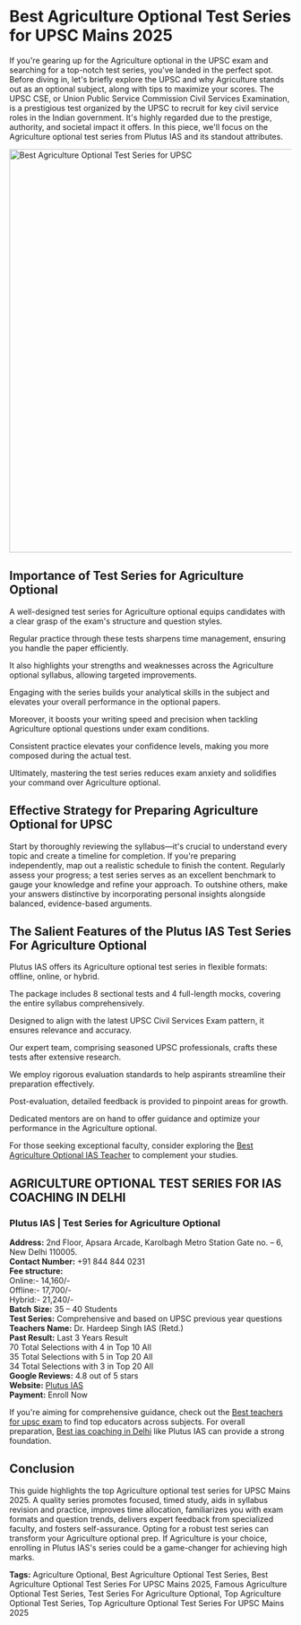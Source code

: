 # Best Agriculture Optional Test Series for UPSC Mains 2025

If you're gearing up for the Agriculture optional in the UPSC exam and searching for a top-notch test series, you've landed in the perfect spot. Before diving in, let's briefly explore the UPSC and why Agriculture stands out as an optional subject, along with tips to maximize your scores. The UPSC CSE, or Union Public Service Commission Civil Services Examination, is a prestigious test organized by the UPSC to recruit for key civil service roles in the Indian government. It's highly regarded due to the prestige, authority, and societal impact it offers. In this piece, we'll focus on the Agriculture optional test series from Plutus IAS and its standout attributes.

<img width="1280" height="720" alt="Best Agriculture Optional Test Series for UPSC" src="https://github.com/user-attachments/assets/02fae079-6f62-47c0-a79a-fd06676d1bdd" />


## Importance of Test Series for Agriculture Optional

A well-designed test series for Agriculture optional equips candidates with a clear grasp of the exam's structure and question styles.

Regular practice through these tests sharpens time management, ensuring you handle the paper efficiently.

It also highlights your strengths and weaknesses across the Agriculture optional syllabus, allowing targeted improvements.

Engaging with the series builds your analytical skills in the subject and elevates your overall performance in the optional papers.

Moreover, it boosts your writing speed and precision when tackling Agriculture optional questions under exam conditions.

Consistent practice elevates your confidence levels, making you more composed during the actual test.

Ultimately, mastering the test series reduces exam anxiety and solidifies your command over Agriculture optional.

## Effective Strategy for Preparing Agriculture Optional for UPSC

Start by thoroughly reviewing the syllabus—it's crucial to understand every topic and create a timeline for completion. If you're preparing independently, map out a realistic schedule to finish the content. Regularly assess your progress; a test series serves as an excellent benchmark to gauge your knowledge and refine your approach. To outshine others, make your answers distinctive by incorporating personal insights alongside balanced, evidence-based arguments.

## The Salient Features of the Plutus IAS Test Series For Agriculture Optional

Plutus IAS offers its Agriculture optional test series in flexible formats: offline, online, or hybrid.

The package includes 8 sectional tests and 4 full-length mocks, covering the entire syllabus comprehensively.

Designed to align with the latest UPSC Civil Services Exam pattern, it ensures relevance and accuracy.

Our expert team, comprising seasoned UPSC professionals, crafts these tests after extensive research.

We employ rigorous evaluation standards to help aspirants streamline their preparation effectively.

Post-evaluation, detailed feedback is provided to pinpoint areas for growth.

Dedicated mentors are on hand to offer guidance and optimize your performance in the Agriculture optional.

For those seeking exceptional faculty, consider exploring the [Best Agriculture Optional IAS Teacher](https://blog.oureducation.in/best-teacher-for-agriculture-optional-for-upsc-exam/) to complement your studies.

## AGRICULTURE OPTIONAL TEST SERIES FOR IAS COACHING IN DELHI

### Plutus IAS | Test Series for Agriculture Optional

**Address:** 2nd Floor, Apsara Arcade, Karolbagh Metro Station Gate no. – 6, New Delhi 110005.  
**Contact Number:** +91 844 844 0231  
**Fee structure:**  
Online:- 14,160/-  
Offline:- 17,700/-  
Hybrid:- 21,240/-  
**Batch Size:** 35 – 40 Students  
**Test Series:** Comprehensive and based on UPSC previous year questions  
**Teachers Name:** Dr. Hardeep Singh IAS (Retd.)  
**Past Result:** Last 3 Years Result  
70 Total Selections with 4 in Top 10 All  
35 Total Selections with 5 in Top 20 All  
34 Total Selections with 3 in Top 20 All  
**Google Reviews:** 4.8 out of 5 stars  
**Website:** [Plutus IAS](https://plutusias.com/)  
**Payment:** Enroll Now  

If you're aiming for comprehensive guidance, check out the [Best teachers for upsc exam](https://blog.oureducation.in/best-upsc-teachers-in-india/) to find top educators across subjects. For overall preparation, [Best ias coaching in Delhi](https://plutusias.com/) like Plutus IAS can provide a strong foundation.

## Conclusion

This guide highlights the top Agriculture optional test series for UPSC Mains 2025. A quality series promotes focused, timed study, aids in syllabus revision and practice, improves time allocation, familiarizes you with exam formats and question trends, delivers expert feedback from specialized faculty, and fosters self-assurance. Opting for a robust test series can transform your Agriculture optional prep. If Agriculture is your choice, enrolling in Plutus IAS's series could be a game-changer for achieving high marks.

**Tags:** Agriculture Optional, Best Agriculture Optional Test Series, Best Agriculture Optional Test Series For UPSC Mains 2025, Famous Agriculture Optional Test Series, Test Series For Agriculture Optional, Top Agriculture Optional Test Series, Top Agriculture Optional Test Series For UPSC Mains 2025
